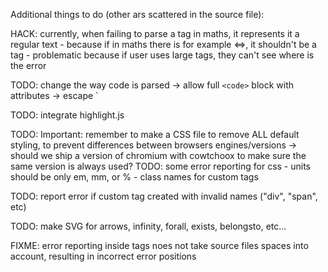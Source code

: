 
Additional things to do (other ars scattered in the source file):

HACK: currently, when failing to parse a tag in maths, it represents it a regular text
    - because if in maths there is for example <=>, it shouldn't be a tag
    - problematic because if user uses large tags, they can't see where is the error

TODO: change the way code is parsed
    -> allow full `<code>` block with attributes
    -> escape `

TODO: integrate highlight.js

TODO: Important: remember to make a CSS file to remove ALL default styling, to prevent differences between browsers engines/versions
      -> should we ship a version of chromium with cowtchoox to make sure the same version is always used?
TODO: some error reporting for css
    - units should be only em, mm, or %
    - class names for custom tags

TODO: report error if custom tag created with invalid names ("div", "span", etc)

TODO: make SVG for arrows, infinity, forall, exists, belongsto, etc...

FIXME: error reporting inside tags noes not take source files spaces into account, resulting in incorrect error positions

